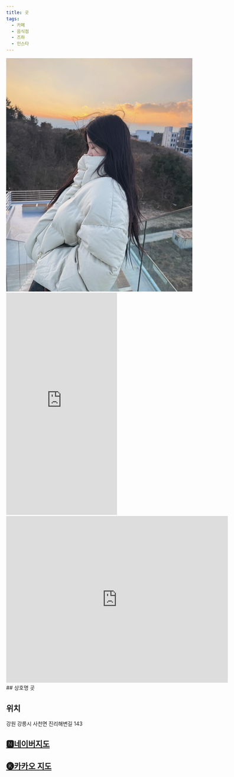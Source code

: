```yaml
---
title: 곳
tags:
  - 카페
  - 음식점
  - 즈하
  - 인스타
---
```

<img src="assets/1741150432.webp">
<iframe src="https://www.instagram.com/p/DGIXkS0PVe3/embed" frameborder="0" scrolling="auto" allowtransparency="true" height="600"></iframe>
<iframe src="https://www.google.com/maps/embed?pb=!1m18!1m12!1m3!1d787.6856566781925!2d128.87236843123839!3d37.84291074663317!2m3!1f0!2f0!3f0!3m2!1i1024!2i768!4f13.1!3m3!1m2!1s0x3561e3c2b84ee99d%3A0x374057964c86d8d4!2z6rOz!5e0!3m2!1sko!2skr!4v1741429733814!5m2!1sko!2skr" width="600" height="450" style="border:0;" allowfullscreen="" loading="lazy" referrerpolicy="no-referrer-when-downgrade"></iframe>
## 상호명
곳

## 위치
강원 강릉시 사천면 진리해변길 143


## [🅽네이버지도](https://naver.me/xs3GYk1H)

## [🅚카카오 지도](https://place.map.kakao.com/106643436)